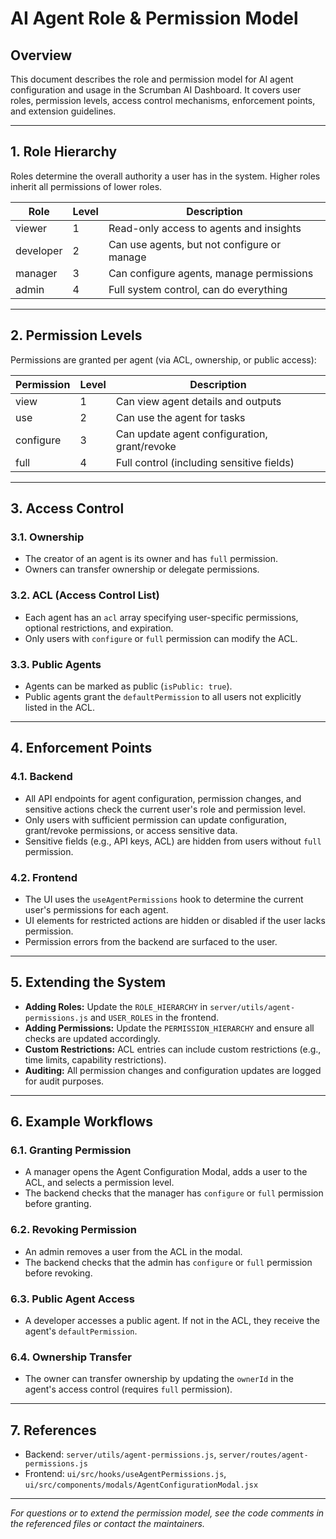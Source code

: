 # AI Agent Role & Permission Model

## Overview

This document describes the role and permission model for AI agent configuration and usage in the Scrumban AI Dashboard. It covers user roles, permission levels, access control mechanisms, enforcement points, and extension guidelines.

---

## 1. Role Hierarchy

Roles determine the overall authority a user has in the system. Higher roles inherit all permissions of lower roles.

| Role      | Level | Description                                 |
|-----------|-------|---------------------------------------------|
| viewer    | 1     | Read-only access to agents and insights      |
| developer | 2     | Can use agents, but not configure or manage  |
| manager   | 3     | Can configure agents, manage permissions     |
| admin     | 4     | Full system control, can do everything       |

---

## 2. Permission Levels

Permissions are granted per agent (via ACL, ownership, or public access):

| Permission | Level | Description                                 |
|------------|-------|---------------------------------------------|
| view       | 1     | Can view agent details and outputs           |
| use        | 2     | Can use the agent for tasks                  |
| configure  | 3     | Can update agent configuration, grant/revoke |
| full       | 4     | Full control (including sensitive fields)    |

---

## 3. Access Control

### 3.1. Ownership
- The creator of an agent is its owner and has `full` permission.
- Owners can transfer ownership or delegate permissions.

### 3.2. ACL (Access Control List)
- Each agent has an `acl` array specifying user-specific permissions, optional restrictions, and expiration.
- Only users with `configure` or `full` permission can modify the ACL.

### 3.3. Public Agents
- Agents can be marked as public (`isPublic: true`).
- Public agents grant the `defaultPermission` to all users not explicitly listed in the ACL.

---

## 4. Enforcement Points

### 4.1. Backend
- All API endpoints for agent configuration, permission changes, and sensitive actions check the current user's role and permission level.
- Only users with sufficient permission can update configuration, grant/revoke permissions, or access sensitive data.
- Sensitive fields (e.g., API keys, ACL) are hidden from users without `full` permission.

### 4.2. Frontend
- The UI uses the `useAgentPermissions` hook to determine the current user's permissions for each agent.
- UI elements for restricted actions are hidden or disabled if the user lacks permission.
- Permission errors from the backend are surfaced to the user.

---

## 5. Extending the System

- **Adding Roles:** Update the `ROLE_HIERARCHY` in `server/utils/agent-permissions.js` and `USER_ROLES` in the frontend.
- **Adding Permissions:** Update the `PERMISSION_HIERARCHY` and ensure all checks are updated accordingly.
- **Custom Restrictions:** ACL entries can include custom restrictions (e.g., time limits, capability restrictions).
- **Auditing:** All permission changes and configuration updates are logged for audit purposes.

---

## 6. Example Workflows

### 6.1. Granting Permission
- A manager opens the Agent Configuration Modal, adds a user to the ACL, and selects a permission level.
- The backend checks that the manager has `configure` or `full` permission before granting.

### 6.2. Revoking Permission
- An admin removes a user from the ACL in the modal.
- The backend checks that the admin has `configure` or `full` permission before revoking.

### 6.3. Public Agent Access
- A developer accesses a public agent. If not in the ACL, they receive the agent's `defaultPermission`.

### 6.4. Ownership Transfer
- The owner can transfer ownership by updating the `ownerId` in the agent's access control (requires `full` permission).

---

## 7. References
- Backend: `server/utils/agent-permissions.js`, `server/routes/agent-permissions.js`
- Frontend: `ui/src/hooks/useAgentPermissions.js`, `ui/src/components/modals/AgentConfigurationModal.jsx`

---

*For questions or to extend the permission model, see the code comments in the referenced files or contact the maintainers.* 
